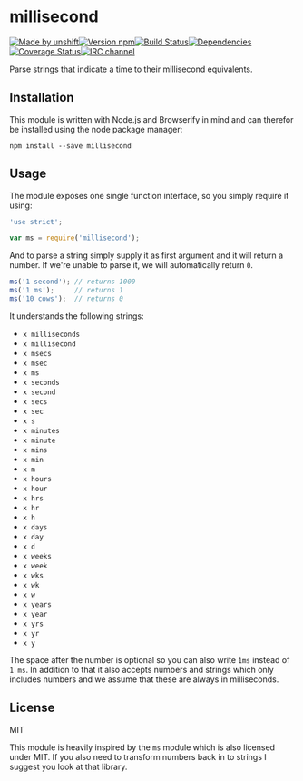 # millisecond

[![Made by unshift][made-by]](http://unshift.io)[![Version npm][version]](http://browsenpm.org/package/millisecond)[![Build Status][build]](https://travis-ci.org/unshiftio/millisecond)[![Dependencies][david]](https://david-dm.org/unshiftio/millisecond)[![Coverage Status][cover]](https://coveralls.io/r/unshiftio/millisecond?branch=master)[![IRC channel][irc]](https://webchat.freenode.net/?channels=unshift)

[made-by]: https://img.shields.io/badge/made%20by-unshift-00ffcc.svg?style=flat-square
[version]: https://img.shields.io/npm/v/millisecond.svg?style=flat-square
[build]: https://img.shields.io/travis/unshiftio/millisecond/master.svg?style=flat-square
[david]: https://img.shields.io/david/unshiftio/millisecond.svg?style=flat-square
[cover]: https://img.shields.io/coveralls/unshiftio/millisecond/master.svg?style=flat-square
[irc]: https://img.shields.io/badge/IRC-irc.freenode.net%23unshift-00a8ff.svg?style=flat-square

Parse strings that indicate a time to their millisecond equivalents.

## Installation

This module is written with Node.js and Browserify in mind and can therefor be
installed using the node package manager:

```
npm install --save millisecond
```

## Usage

The module exposes one single function interface, so you simply require it
using:

```js
'use strict';

var ms = require('millisecond');
```

And to parse a string simply supply it as first argument and it will return
a number. If we're unable to parse it, we will automatically return `0`.

```js
ms('1 second'); // returns 1000
ms('1 ms');     // returns 1
ms('10 cows');  // returns 0
```

It understands the following strings:

- `x milliseconds`
- `x millisecond`
- `x msecs`
- `x msec`
- `x ms`
- `x seconds`
- `x second`
- `x secs`
- `x sec`
- `x s`
- `x minutes`
- `x minute`
- `x mins`
- `x min`
- `x m`
- `x hours`
- `x hour`
- `x hrs`
- `x hr`
- `x h`
- `x days`
- `x day`
- `x d`
- `x weeks`
- `x week`
- `x wks`
- `x wk`
- `x w`
- `x years`
- `x year`
- `x yrs`
- `x yr`
- `x y`

The space after the number is optional so you can also write `1ms` instead of `1
ms`. In addition to that it also accepts numbers and strings which only includes
numbers and we assume that these are always in milliseconds.

## License

MIT

This module is heavily inspired by the `ms` module which is also licensed under
MIT. If you also need to transform numbers back in to strings I suggest you look
at that library.
